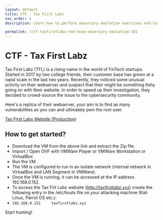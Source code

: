 ```yaml
---
layout: default
title: CTF - Tax First Labz 
nav_order: 4
description: Learn how to perform adversary emulation exercises end-to-end. 

permalink: /ctf-taxfirstlabz-red-team-adversary-emulation-101
---
```

# CTF - Tax First Labz 

Tax First Labz (TFL) is a rising name in the world of FinTech startups. Started in 2017 by two college friends, their customer base has grown at a rapid scale in the last two years. Recently, they noticed some unusual activity on their webserver and suspect that their might be something fishy going on with their website. In order to speed up their investigation, they decided to crowd-source the issue to the cybersecurity community. 

Here's a replica of their webserver, your aim is to find as many vulnerabilities as you can and ultimately pwn the root user.  

[Tax First Labs Website (Production)](https://ykrt.in/TFLWSPROD)

## How to get started?

- Download the VM from the above link and extract the Zip file.
- Import / Open OVF with VMWare Player or VMWare Workstation or VirtualBox
- Run the VM
- The VM is configured to run in an isolate network (internal network in VirtualBox and LAN Segment in VMWare). 
- Once the VM is running, it can be accessed at the IP address 192.168.0.152.
- To access the Tax Firt Labz website (http://taxfirstlabz.xyz) create the following entry in the /etc/hosts file on your attacking machine (Kali Linux, Parrot OS etc.):
- ``` 192.168.0.152     taxfirstlabz.xyz ```

Start hunting!
